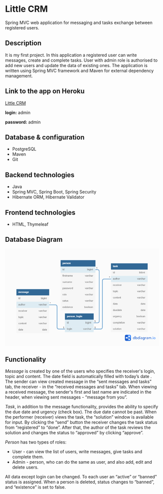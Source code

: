 # Little CRM

Spring MVC web application for messaging and tasks exchange between registered users.

## Description

It is my first project. In this application a registered user can write messages, create and complete tasks. User with admin role is authorised to add new users and update the data of existing ones. The application is written using Spring MVC framework and Maven for external dependency management.

## Link to the app on Heroku

[Little CRM](https://little-crm.herokuapp.com/auth/login)

**login:** admin 

**password:** admin

## Database & configuration

- PostgreSQL
- Maven
- Git

## Backend technologies
- Java
- Spring MVC, Spring Boot, Spring Security
- Hibernate ORM, Hibernate Validator

## Frontend technologies
- HTML, Thymeleaf

## Database Diagram

![image](https://github.com/zoya0107/zoya0107/blob/main/LittleCRM_db_structure.png)

## Functionality

*Message* is created by one of the users who specifies the receiver's login, topic and content. The date field is automatically filled with today’s date . The sender can view created message in the “sent messages and tasks” tab, the receiver - in the “received messages and tasks” tab. When viewing a received message, the sender's first and last name are indicated in the header, when viewing sent messages - “message from you”.

*Task*, in addition to the message functionality, provides the ability to specify the due date and urgency (check box). The due date cannot be past. When the performer (receiver) views the task, the “solution” window is available for input. By clicking the “send” button the receiver changes the task status from “registered” to “done”. After that, the author of the task reviews the solution and changes the status to “approved” by clicking “approve”.

*Person* has two types of roles:
- User - can view the list of users, write messages, give tasks and complete them.
- Admin - person, who can do the same as user, and also add, edit and delete users.

All data except login can be changed. To each user an “active” or “banned” status is assigned. When a person is deleted, status changes to “banned”, and “existence” is set to false.
